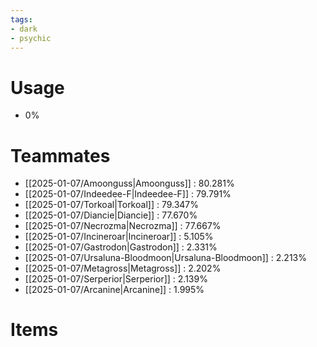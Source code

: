 ```yaml
---
tags:
- dark
- psychic
---
```

# Usage
- 0%
# Teammates
- [[2025-01-07/Amoonguss|Amoonguss]] : 80.281%
- [[2025-01-07/Indeedee-F|Indeedee-F]] : 79.791%
- [[2025-01-07/Torkoal|Torkoal]] : 79.347%
- [[2025-01-07/Diancie|Diancie]] : 77.670%
- [[2025-01-07/Necrozma|Necrozma]] : 77.667%
- [[2025-01-07/Incineroar|Incineroar]] : 5.105%
- [[2025-01-07/Gastrodon|Gastrodon]] : 2.331%
- [[2025-01-07/Ursaluna-Bloodmoon|Ursaluna-Bloodmoon]] : 2.213%
- [[2025-01-07/Metagross|Metagross]] : 2.202%
- [[2025-01-07/Serperior|Serperior]] : 2.139%
- [[2025-01-07/Arcanine|Arcanine]] : 1.995%
# Items